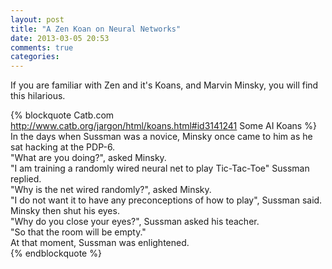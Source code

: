 ```yaml
---
layout: post
title: "A Zen Koan on Neural Networks"
date: 2013-03-05 20:53
comments: true
categories: 
---
```


If you are familiar with Zen and it's Koans, and Marvin Minsky, you will find this hilarious.

{% blockquote Catb.com http://www.catb.org/jargon/html/koans.html#id3141241 Some AI Koans %}
In the days when Sussman was a novice, Minsky once came to him as he sat hacking at the PDP-6.  
"What are you doing?", asked Minsky.  
"I am training a randomly wired neural net to play Tic-Tac-Toe" Sussman replied.  
"Why is the net wired randomly?", asked Minsky.  
"I do not want it to have any preconceptions of how to play", Sussman said.  
Minsky then shut his eyes.  
"Why do you close your eyes?", Sussman asked his teacher.  
"So that the room will be empty."  
At that moment, Sussman was enlightened.  
{% endblockquote %}
